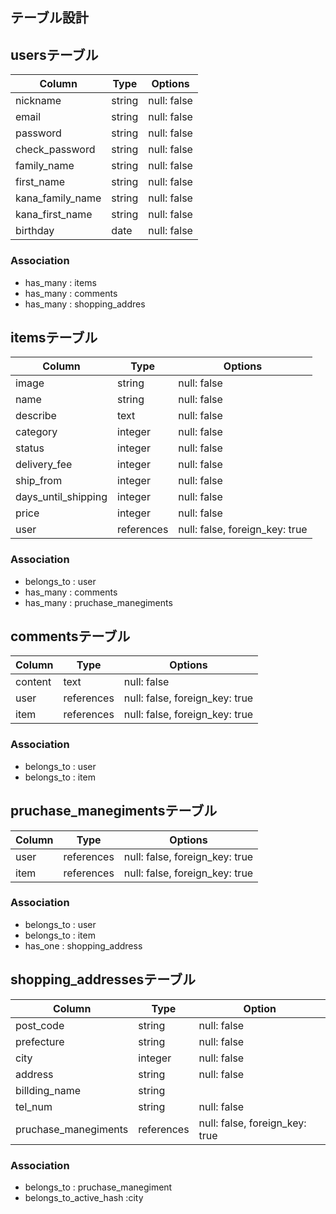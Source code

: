 ## テーブル設計

## usersテーブル
| Column           | Type   | Options     |
| ---------------- | ------ | ----------- |
| nickname         | string | null: false |
| email            | string | null: false |
| password         | string | null: false |
| check_password   | string | null: false |
| family_name      | string | null: false |
| first_name       | string | null: false |
| kana_family_name | string | null: false |
| kana_first_name  | string | null: false |
| birthday         | date   | null: false |

### Association
- has_many : items
- has_many : comments
- has_many : shopping_addres


## itemsテーブル
| Column              | Type       | Options                        |
| ------------------- | ---------- | ------------------------------ |
| image               | string     | null: false                    |
| name                | string     | null: false                    |
| describe            | text       | null: false                    |
| category            | integer    | null: false                    |
| status              | integer    | null: false                    |
| delivery_fee        | integer    | null: false                    |
| ship_from           | integer    | null: false                    |
| days_until_shipping | integer    | null: false                    |
| price               | integer    | null: false                    |
| user                | references | null: false, foreign_key: true |

### Association
- belongs_to : user
- has_many : comments
- has_many : pruchase_manegiments


## commentsテーブル
| Column         | Type       | Options                        |
| -------------- | ---------- | ------------------------------ |
| content        | text       | null: false                    |
| user           | references | null: false, foreign_key: true |
| item           | references | null: false, foreign_key: true |

### Association
- belongs_to : user
- belongs_to : item


## pruchase_manegimentsテーブル
| Column          | Type       | Options                        |
| --------------- | ---------- | ------------------------------ |
| user            | references | null: false, foreign_key: true |
| item            | references | null: false, foreign_key: true |

### Association
- belongs_to : user
- belongs_to : item
- has_one : shopping_address

## shopping_addressesテーブル
| Column               | Type       | Option                         |
| -------------------- | ---------- | -------------------------------|
| post_code            | string     | null: false                    |
| prefecture           | string     | null: false                    |
| city                 | integer    | null: false                    |
| address              | string     | null: false                    |
| billding_name        | string     |                                |
| tel_num              | string     | null: false                    |
| pruchase_manegiments | references | null: false, foreign_key: true |

### Association
- belongs_to : pruchase_manegiment
- belongs_to_active_hash :city